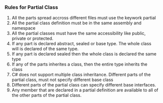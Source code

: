 ### Rules for Partial Class
1. All the parts spread accross different files must use the keywork partial
2. All the partial class definition must be in the same assembly and namespace
3. All the partial classes must have the same accessibility like public, private or protected.
4. If any part is declared abstract, sealed or base type. The whole class will is declared of the same type.
5. If any part is declared sealed then the whole class is declared the same type
6. If any of the parts inherites a class, then the entire type inherits the class
7. C# does not support multiple class inheritance. Different parts of the partial class, must not specify different base class
8. Different parts of the partial class can specify different base interfaces.
9. Any member that are declared in a partial definition are available to all of the other parts of the partial class.